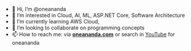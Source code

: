 - 👋 Hi, I’m @oneananda
- 👀 I’m interested in Cloud, AI, ML, ASP.NET Core, Software Architecture
- 🌱 I’m currently learning AWS Cloud, 
- 💞️ I’m looking to collaborate on programming concepts
- 📫 How to reach me: via **[oneananda.com](https://code.oneananda.com/)** or search in [YouTube](https://www.youtube.com/@oneananda) for oneananda 

<!---
oneananda/oneananda is a ✨ special ✨ repository because its `README.md` (this file) appears on your GitHub profile.
You can click the Preview link to take a look at your changes.
--->
